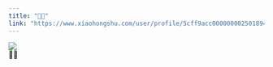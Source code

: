 ```yaml
---
title: "💁🏻"
link: "https://www.xiaohongshu.com/user/profile/5cff9acc0000000025018949/"
---
```


<img src="http://sns-webpic-qc.xhscdn.com/202409111413/9d37285914fc19ee3c6e861804940e41/1040g00831494fpkrmg005n7vjb69b2a9pdeqqso!nc_n_nwebp_mw_1" /><br />💁🏻
